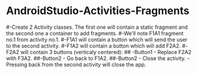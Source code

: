 # AndroidStudio-Activities-Fragments
#-Create 2 Activity classes. The first one will contain a static fragment and the second one a container to add fragments.
#-We'll note F1A1 fragment no.1 from activity no.1.
#-F1A1 will contain a button which will send the user to the second activity.
#-F1A2 will contain a button which will add F2A2.
#-F2A2 will contain 3 buttons (verticaly centered):
    ## -Button1 - Replace F2A2 with F3A2.
    ##-Button2 - Go back to F1A2.
    ##-Button2 - Close the activity.
-Pressing back from the second activity will close the app.     
